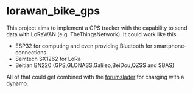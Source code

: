 # lorawan_bike_gps
This project aims to implement a GPS tracker with the capability to send data with LoRaWAN (e.g. TheThingsNetwork). 
It could work like this: 
- ESP32 for computing and even providing Bluetooth for smartphone-connections 
- Semtech SX1262 for LoRa 
- Beitian BN220 (GPS,GLONASS,Galileo,BeiDou,QZSS and SBAS)  

All of that could get combined with the [forumslader](http://www.forumslader.de/automatiklader/) for charging with a dynamo.

